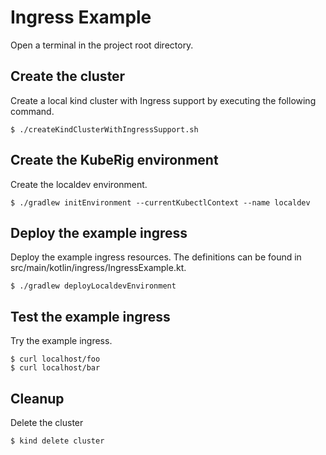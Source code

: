 # Ingress Example

Open a terminal in the project root directory.

## Create the cluster

Create a local kind cluster with Ingress support by executing the following command.
```shell script
$ ./createKindClusterWithIngressSupport.sh
```

## Create the KubeRig environment

Create the localdev environment.
```shell script
$ ./gradlew initEnvironment --currentKubectlContext --name localdev
```

## Deploy the example ingress

Deploy the example ingress resources. The definitions can be found in src/main/kotlin/ingress/IngressExample.kt.
```shell script
$ ./gradlew deployLocaldevEnvironment
```

## Test the example ingress

Try the example ingress.
```shell script
$ curl localhost/foo
$ curl localhost/bar
```

## Cleanup

Delete the cluster
```shell script
$ kind delete cluster
```
